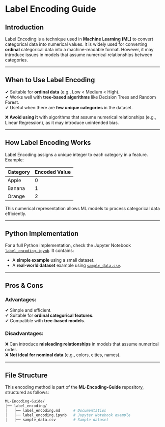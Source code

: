 # Label Encoding Guide

##  Introduction  
Label Encoding is a technique used in **Machine Learning (ML)** to convert categorical data into numerical values. It is widely used for converting **ordinal** categorical data into a machine-readable format. However, it may introduce issues in models that assume numerical relationships between categories.

---

##  When to Use Label Encoding  
✔ Suitable for **ordinal data** (e.g., Low < Medium < High).  
✔ Works well with **tree-based algorithms** like Decision Trees and Random Forest.  
✔ Useful when there are **few unique categories** in the dataset.

❌ **Avoid using it** with algorithms that assume numerical relationships (e.g., Linear Regression), as it may introduce unintended bias.

---

##  How Label Encoding Works  
Label Encoding assigns a unique integer to each category in a feature. Example:

| Category | Encoded Value |
|----------|--------------|
| Apple    | 0            |
| Banana   | 1            |
| Orange   | 2            |

This numerical representation allows ML models to process categorical data efficiently.

---

##  Python Implementation  
For a full Python implementation, check the Jupyter Notebook [`label_encoding.ipynb`](./label_encoding.ipynb). It contains:
- A **simple example** using a small dataset.
- A **real-world dataset** example using [`sample_data.csv`](./sample_data.csv).

---

##  Pros & Cons  
###  Advantages:  
✔ Simple and efficient.  
✔ Suitable for **ordinal categorical features**.  
✔ Compatible with **tree-based models**.  

###  Disadvantages:  
❌ Can introduce **misleading relationships** in models that assume numerical order.  
❌ **Not ideal for nominal data** (e.g., colors, cities, names).  

---

##  File Structure  
This encoding method is part of the **ML-Encoding-Guide** repository, structured as follows:

```bash
ML-Encoding-Guide/
│── label_encoding/
│   │── label_encoding.md      # Documentation
│   │── label_encoding.ipynb   # Jupyter Notebook example
│   │── sample_data.csv        # Sample dataset
